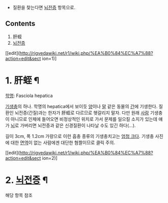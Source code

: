  * 질환을 찾는다면 [뇌전증](%EB%87%8C%EC%A0%84%EC%A6%9D.md) 항목으로.  

## Contents

    

1. 肝蛭 
2. [뇌전증](%EB%87%8C%EC%A0%84%EC%A6%9D.md)

[[edit](http://rigvedawiki.net/r1/wiki.php/%EA%B0%84%EC%A7%88?action=edit&sect
ion=1)]

# 1. 肝蛭 ¶

[학명](%ED%95%99%EB%AA%85.md): Fasciola hepatica

  

[기생충](%EA%B8%B0%EC%83%9D%EC%B6%A9.md)의 하나. 학명의 hepatica에서 보이듯
[양](%EC%96%91.md)이나 [말](%EB%A7%90.md) 같은 동물의 [간](%EA%B0%84.md)에 기생한다.
질환인 뇌전증(간질)과는 한자가 肝蛭로 다르므로 헷갈리지 말자. 다만 원래 [사람](%EC%82%AC%EB%9E%8C.md) 기생충이
아니므로 인체에 들어오면 비정상적인 위치로 가서 문제를 일으킬 소지가 있는데 얘가 [뇌](%EB%87%8C.md)로 가버리면 뇌전증과
같은 신경질환이 나타날 수도 있긴 하다(...).

  

길이 3cm, 폭 1.2cm 가량으로 이런 흡충 종류의 기생충치고는 [엄청
크다](http://upload.wikimedia.org/wikipedia/commons/3/30/Fasciola_hepatica.JPG).
기생충 사진에 대한 [면역](%EB%A9%B4%EC%97%AD.md)이 없는 사람에겐 대단한 혐짤이므로 클릭 주의.

[[edit](http://rigvedawiki.net/r1/wiki.php/%EA%B0%84%EC%A7%88?action=edit&sect
ion=2)]

# 2. [뇌전증](%EB%87%8C%EC%A0%84%EC%A6%9D.md) ¶

해당 항목 참조

